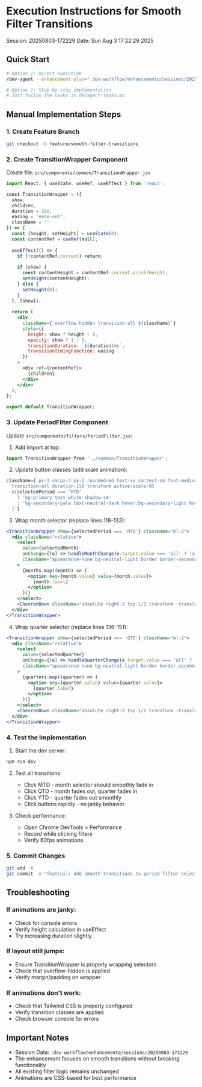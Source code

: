 # Execution Instructions for Smooth Filter Transitions
Session: 20250803-172229
Date: Sun Aug 3 17:22:29 2025

## Quick Start
```bash
# Option 1: Direct execution
/dev-agent --enhancement-plan=".dev-workflow/enhancementq/sessions/20250803-172229/phase3/enhancement-blueprint.md"

# Option 2: Step by step implementation
# Just follow the tasks in devagent-tasks.md
```

## Manual Implementation Steps

### 1. Create Feature Branch
```bash
git checkout -b feature/smooth-filter-transitions
```

### 2. Create TransitionWrapper Component
Create file: `src/components/common/TransitionWrapper.jsx`

```jsx
import React, { useState, useRef, useEffect } from 'react';

const TransitionWrapper = ({ 
  show, 
  children, 
  duration = 300,
  easing = 'ease-out',
  className = '' 
}) => {
  const [height, setHeight] = useState(0);
  const contentRef = useRef(null);
  
  useEffect(() => {
    if (!contentRef.current) return;
    
    if (show) {
      const contentHeight = contentRef.current.scrollHeight;
      setHeight(contentHeight);
    } else {
      setHeight(0);
    }
  }, [show]);
  
  return (
    <div 
      className={`overflow-hidden transition-all ${className}`}
      style={{ 
        height: show ? height : 0,
        opacity: show ? 1 : 0,
        transitionDuration: `${duration}ms`,
        transitionTimingFunction: easing
      }}
    >
      <div ref={contentRef}>
        {children}
      </div>
    </div>
  );
};

export default TransitionWrapper;
```

### 3. Update PeriodFilter Component

Update `src/components/filters/PeriodFilter.jsx`:

1. Add import at top:
```jsx
import TransitionWrapper from '../common/TransitionWrapper';
```

2. Update button classes (add scale animation):
```jsx
className={`px-3 sm:px-4 py-2 rounded-md text-xs sm:text-sm font-medium 
  transition-all duration-150 transform active:scale-95 
  ${selectedPeriod === 'MTD'
    ? 'bg-primary text-white shadow-sm'
    : 'bg-secondary-pale text-neutral-dark hover:bg-secondary-light hover:shadow-sm'
  }`}
```

3. Wrap month selector (replace lines 118-133):
```jsx
<TransitionWrapper show={selectedPeriod === 'MTD'} className="ml-2">
  <div className="relative">
    <select
      value={selectedMonth}
      onChange={(e) => handleMonthChange(e.target.value === 'all' ? 'all' : parseInt(e.target.value))}
      className="appearance-none bg-neutral-light border border-secondary-pale text-neutral-dark text-xs sm:text-sm py-2 px-3 sm:px-4 pr-8 rounded-md focus:outline-none focus:ring-2 focus:ring-primary focus:border-transparent"
    >
      {months.map((month) => (
        <option key={month.value} value={month.value}>
          {month.label}
        </option>
      ))}
    </select>
    <ChevronDown className="absolute right-2 top-1/2 transform -translate-y-1/2 h-4 w-4 text-neutral-mid pointer-events-none" />
  </div>
</TransitionWrapper>
```

4. Wrap quarter selector (replace lines 136-151):
```jsx
<TransitionWrapper show={selectedPeriod === 'QTD'} className="ml-2">
  <div className="relative">
    <select
      value={selectedQuarter}
      onChange={(e) => handleQuarterChange(e.target.value === 'all' ? 'all' : parseInt(e.target.value))}
      className="appearance-none bg-neutral-light border border-secondary-pale text-neutral-dark text-xs sm:text-sm py-2 px-3 sm:px-4 pr-8 rounded-md focus:outline-none focus:ring-2 focus:ring-primary focus:border-transparent"
    >
      {quarters.map((quarter) => (
        <option key={quarter.value} value={quarter.value}>
          {quarter.label}
        </option>
      ))}
    </select>
    <ChevronDown className="absolute right-2 top-1/2 transform -translate-y-1/2 h-4 w-4 text-neutral-mid pointer-events-none" />
  </div>
</TransitionWrapper>
```

### 4. Test the Implementation

1. Start the dev server:
```bash
npm run dev
```

2. Test all transitions:
   - Click MTD - month selector should smoothly fade in
   - Click QTD - month fades out, quarter fades in
   - Click YTD - quarter fades out smoothly
   - Click buttons rapidly - no janky behavior

3. Check performance:
   - Open Chrome DevTools > Performance
   - Record while clicking filters
   - Verify 60fps animations

### 5. Commit Changes

```bash
git add -A
git commit -m "feat(ui): add smooth transitions to period filter selectors with fade and height animations"
```

## Troubleshooting

### If animations are janky:
- Check for console errors
- Verify height calculation in useEffect
- Try increasing duration slightly

### If layout still jumps:
- Ensure TransitionWrapper is properly wrapping selectors
- Check that overflow-hidden is applied
- Verify margin/padding on wrapper

### If animations don't work:
- Check that Tailwind CSS is properly configured
- Verify transition classes are applied
- Check browser console for errors

## Important Notes
- Session Data: `.dev-workflow/enhancementq/sessions/20250803-172229`
- The enhancement focuses on smooth transitions without breaking functionality
- All existing filter logic remains unchanged
- Animations are CSS-based for best performance
